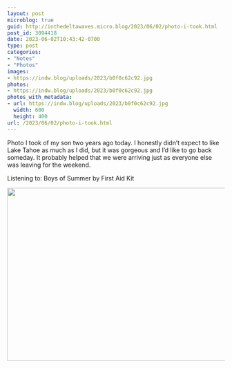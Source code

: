 ```yaml
---
layout: post
microblog: true
guid: http://inthedeltawaves.micro.blog/2023/06/02/photo-i-took.html
post_id: 3094418
date: 2023-06-02T10:43:42-0700
type: post
categories:
- "Notes"
- "Photos"
images:
- https://indw.blog/uploads/2023/b0f0c62c92.jpg
photos:
- https://indw.blog/uploads/2023/b0f0c62c92.jpg
photos_with_metadata:
- url: https://indw.blog/uploads/2023/b0f0c62c92.jpg
  width: 600
  height: 400
url: /2023/06/02/photo-i-took.html
---
```

Photo I took of my son two years ago today. I honestly didn’t expect to like Lake Tahoe as much as I did, but it was gorgeous and I’d like to go back someday. It probably helped that we were arriving just as everyone else was leaving for the weekend.

Listening to: 
Boys of Summer by First Aid Kit 

<img src="uploads/2023/b0f0c62c92.jpg" width="600" height="400" alt="">
